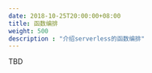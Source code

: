 ```yaml
---
date: 2018-10-25T20:00:00+08:00
title: 函数编排
weight: 500
description : "介绍serverless的函数编排"
---
```



TBD
